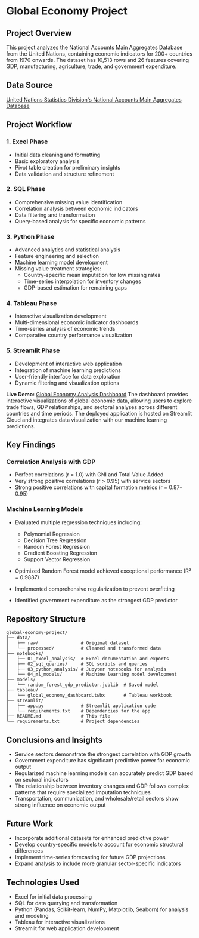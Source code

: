 # Global Economy Project

## Project Overview
This project analyzes the National Accounts Main Aggregates Database from the United Nations, containing economic indicators for 200+ countries from 1970 onwards. The dataset has 10,513 rows and 26 features covering GDP, manufacturing, agriculture, trade, and government expenditure.

## Data Source
[United Nations Statistics Division's National Accounts Main Aggregates Database](https://www.kaggle.com/datasets/prasad22/global-economy-indicators)

## Project Workflow

### 1. Excel Phase
- Initial data cleaning and formatting
- Basic exploratory analysis
- Pivot table creation for preliminary insights
- Data validation and structure refinement

### 2. SQL Phase
- Comprehensive missing value identification
- Correlation analysis between economic indicators
- Data filtering and transformation
- Query-based analysis for specific economic patterns

### 3. Python Phase
- Advanced analytics and statistical analysis
- Feature engineering and selection
- Machine learning model development
- Missing value treatment strategies:
  - Country-specific mean imputation for low missing rates
  - Time-series interpolation for inventory changes
  - GDP-based estimation for remaining gaps

### 4. Tableau Phase
- Interactive visualization development
- Multi-dimensional economic indicator dashboards
- Time-series analysis of economic trends
- Comparative country performance visualization

### 5. Streamlit Phase
- Development of interactive web application
- Integration of machine learning predictions
- User-friendly interface for data exploration
- Dynamic filtering and visualization options

**Live Demo:** [Global Economy Analysis Dashboard](https://global-economy-analysis-project-jmrhdd8ancqlvqnjjkwv2z.streamlit.app)
The dashboard provides interactive visualizations of global economic data, allowing users to explore trade flows, GDP relationships, and sectoral analyses across different countries and time periods. The deployed application is hosted on Streamlit Cloud and integrates data visualization with our machine learning predictions.

## Key Findings

### Correlation Analysis with GDP
- Perfect correlations (r = 1.0) with GNI and Total Value Added
- Very strong positive correlations (r > 0.95) with service sectors
- Strong positive correlations with capital formation metrics (r = 0.87-0.95)

### Machine Learning Models
- Evaluated multiple regression techniques including:
  - Polynomial Regression
  - Decision Tree Regression
  - Random Forest Regression
  - Gradient Boosting Regression
  - Support Vector Regression

- Optimized Random Forest model achieved exceptional performance (R² = 0.9887)
- Implemented comprehensive regularization to prevent overfitting
- Identified government expenditure as the strongest GDP predictor

## Repository Structure
```
global-economy-project/
├── data/
│   ├── raw/                # Original dataset
│   └── processed/          # Cleaned and transformed data
├── notebooks/
│   ├── 01_excel_analysis/  # Excel documentation and exports
│   ├── 02_sql_queries/     # SQL scripts and queries
│   ├── 03_python_analysis/ # Jupyter notebooks for analysis
│   └── 04_ml_models/       # Machine learning model development
├── models/
│   └── random_forest_gdp_predictor.joblib  # Saved model
├── tableau/
│   └── global_economy_dashboard.twbx       # Tableau workbook
├── streamlit/
│   ├── app.py              # Streamlit application code
│   └── requirements.txt    # Dependencies for the app
├── README.md               # This file
└── requirements.txt        # Project dependencies
```

## Conclusions and Insights
- Service sectors demonstrate the strongest correlation with GDP growth
- Government expenditure has significant predictive power for economic output
- Regularized machine learning models can accurately predict GDP based on sectoral indicators
- The relationship between inventory changes and GDP follows complex patterns that require specialized imputation techniques
- Transportation, communication, and wholesale/retail sectors show strong influence on economic output

## Future Work
- Incorporate additional datasets for enhanced predictive power
- Develop country-specific models to account for economic structural differences
- Implement time-series forecasting for future GDP projections
- Expand analysis to include more granular sector-specific indicators

## Technologies Used
- Excel for initial data processing
- SQL for data querying and transformation
- Python (Pandas, Scikit-learn, NumPy, Matplotlib, Seaborn) for analysis and modeling
- Tableau for interactive visualizations
- Streamlit for web application development
